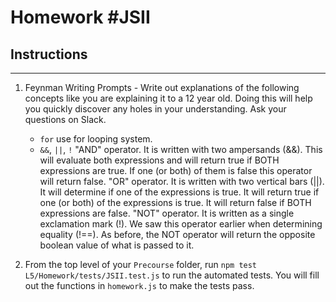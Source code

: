 # Homework #JSII

## Instructions
---
1. Feynman Writing Prompts - Write out explanations of the following concepts like you are explaining it to a 12 year old.  Doing this will help you quickly discover any holes in your understanding.  Ask your questions on Slack.
		
	* `for`
	use for looping system.
	* `&&`, `||`, `!`
	 "AND" operator. It is written with two ampersands (&&). This will evaluate both expressions and will return true if BOTH expressions are true. If one (or both) of them is false this operator will return false.
	 "OR" operator. It is written with two vertical bars (||). It will determine if one of the expressions is true. It will return true if one (or both) of the expressions is true. It will return false if BOTH expressions are false.
	"NOT" operator. It is written as a single exclamation mark (!). We saw this operator earlier when determining equality (!==). As before, the NOT operator will return the opposite boolean value of what is passed to it.

2. From the top level of your `Precourse` folder, run `npm test L5/Homework/tests/JSII.test.js` to run the automated tests. You will fill out the functions in `homework.js` to make the tests pass.
